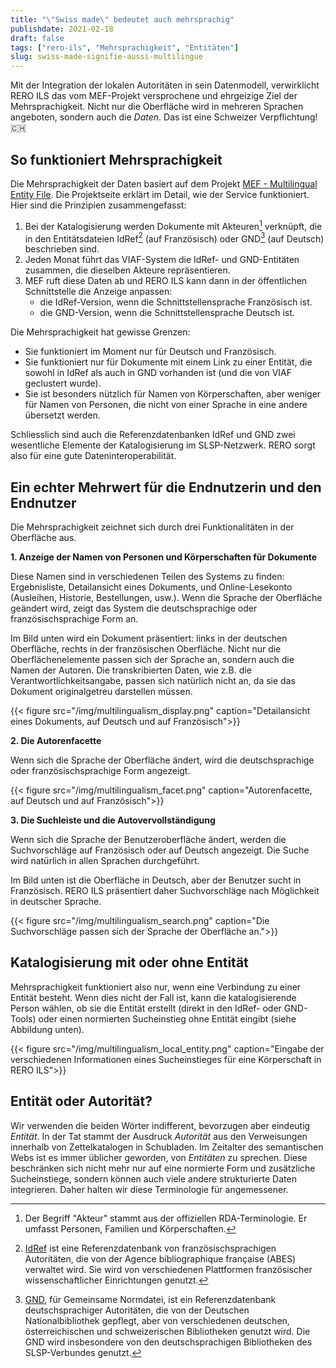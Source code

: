```yaml
---
title: "\"Swiss made\" bedeutet auch mehrsprachig"
publishdate: 2021-02-18
draft: false
tags: ["rero-ils", "Mehrsprachigkeit", "Entitäten"]
slug: swiss-made-signifie-aussi-multilingue
---
```


Mit der Integration der lokalen Autoritäten in sein Datenmodell, verwirklicht RERO&nbsp;ILS das vom MEF-Projekt versprochene und ehrgeizige Ziel der Mehrsprachigkeit. Nicht nur die Oberfläche wird in mehreren Sprachen angeboten, sondern auch die *Daten*. Das ist eine Schweizer Verpflichtung! 🇨🇭

<!--more-->

## So funktioniert Mehrsprachigkeit

Die Mehrsprachigkeit der Daten basiert auf dem Projekt [MEF - Multilingual Entity File](/de/mef/). Die Projektseite erklärt im Detail, wie der Service funktioniert. Hier sind die Prinzipien zusammengefasst:

1. Bei der Katalogisierung werden Dokumente mit Akteuren[^1] verknüpft, die in den Entitätsdateien IdRef[^2] (auf Französisch) oder GND[^3] (auf Deutsch) beschrieben sind.
1. Jeden Monat führt das VIAF-System die IdRef- und GND-Entitäten zusammen, die dieselben Akteure repräsentieren.
1. MEF ruft diese Daten ab und RERO&nbsp;ILS kann dann in der öffentlichen Schnittstelle die Anzeige anpassen:
    * die IdRef-Version, wenn die Schnittstellensprache Französisch ist.
    * die GND-Version, wenn die Schnittstellensprache Deutsch ist.

Die Mehrsprachigkeit hat gewisse Grenzen:

* Sie funktioniert im Moment nur für Deutsch und Französisch.
* Sie funktioniert nur für Dokumente mit einem Link zu einer Entität, die sowohl in IdRef als auch in GND vorhanden ist (und die von VIAF geclustert wurde).
* Sie ist besonders nützlich für Namen von Körperschaften, aber weniger für Namen von Personen, die nicht von einer Sprache in eine andere übersetzt werden.

Schliesslich sind auch die Referenzdatenbanken IdRef und GND zwei wesentliche Elemente der Katalogisierung im SLSP-Netzwerk. RERO sorgt also für eine gute Dateninteroperabilität.

## Ein echter Mehrwert für die Endnutzerin und den Endnutzer

Die Mehrsprachigkeit zeichnet sich durch drei Funktionalitäten in der Oberfläche aus.

**1. Anzeige der Namen von Personen und Körperschaften für Dokumente**

Diese Namen sind in verschiedenen Teilen des Systems zu finden: Ergebnisliste, Detailansicht eines Dokuments, und Online-Lesekonto (Ausleihen, Historie, Bestellungen, usw.). Wenn die Sprache der Oberfläche geändert wird, zeigt das System die deutschsprachige oder französischsprachige Form an.

Im Bild unten wird ein Dokument präsentiert: links in der deutschen Oberfläche, rechts in der französischen Oberfläche. Nicht nur die Oberflächenelemente passen sich der Sprache an, sondern auch die Namen der Autoren. Die transkribierten Daten, wie z.B. die Verantwortlichkeitsangabe, passen sich natürlich nicht an, da sie das Dokument originalgetreu darstellen müssen.

{{< figure src="/img/multilingualism_display.png" caption="Detailansicht eines Dokuments, auf Deutsch und auf Französisch">}}

**2. Die Autorenfacette**

Wenn sich die Sprache der Oberfläche ändert, wird die deutschsprachige oder französischsprachige Form angezeigt.

{{< figure src="/img/multilingualism_facet.png" caption="Autorenfacette, auf Deutsch und auf Französisch">}}

**3. Die Suchleiste und die Autovervollständigung**

Wenn sich die Sprache der Benutzeroberfläche ändert, werden die Suchvorschläge auf Französisch oder auf Deutsch angezeigt. Die Suche wird natürlich in allen Sprachen durchgeführt.

Im Bild unten ist die Oberfläche in Deutsch, aber der Benutzer sucht in Französisch. RERO&nbsp;ILS präsentiert daher Suchvorschläge nach Möglichkeit in deutscher Sprache.

{{< figure src="/img/multilingualism_search.png" caption="Die Suchvorschläge passen sich der Sprache der Oberfläche an.">}}

## Katalogisierung mit oder ohne Entität

Mehrsprachigkeit funktioniert also nur, wenn eine Verbindung zu einer Entität besteht. Wenn dies nicht der Fall ist, kann die katalogisierende Person wählen, ob sie die Entität erstellt (direkt in den IdRef- oder GND-Tools) oder einen normierten Sucheinstieg ohne Entität eingibt (siehe Abbildung unten).

{{< figure src="/img/multilingualism_local_entity.png" caption="Eingabe der verschiedenen Informationen eines Sucheinstieges für eine Körperschaft in RERO&nbsp;ILS">}}

## Entität oder Autorität?

Wir verwenden die beiden Wörter indifferent, bevorzugen aber eindeutig *Entität*. In der Tat stammt der Ausdruck *Autorität* aus den Verweisungen innerhalb von Zettelkatalogen in Schubladen. Im Zeitalter des semantischen Webs ist es immer üblicher geworden, von *Entitäten* zu sprechen. Diese beschränken sich nicht mehr nur auf eine normierte Form und zusätzliche Sucheinstiege, sondern können auch viele andere strukturierte Daten integrieren. Daher halten wir diese Terminologie für angemessener.

[^1]: Der Begriff "Akteur" stammt aus der offiziellen RDA-Terminologie. Er umfasst Personen, Familien und Körperschaften.
[^2]: [IdRef](https://www.idref.fr/) ist eine Referenzdatenbank von französischsprachigen Autoritäten, die von der Agence bibliographique française (ABES) verwaltet wird. Sie wird von verschiedenen Plattformen französischer wissenschaftlicher Einrichtungen genutzt.
[^3]: [GND](https://www.dnb.de/DE/Professionell/Standardisierung/GND/gnd_node.html), für Gemeinsame Normdatei, ist ein Referenzdatenbank deutschsprachiger Autoritäten, die von der Deutschen Nationalbibliothek gepflegt, aber von verschiedenen deutschen, österreichischen und schweizerischen Bibliotheken genutzt wird. Die GND wird insbesondere von den deutschsprachigen Bibliotheken des SLSP-Verbundes genutzt.
